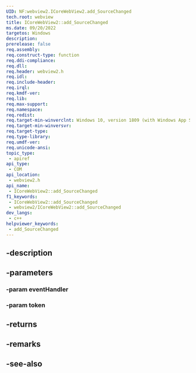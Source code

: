 ```yaml
---
UID: NF:webview2.ICoreWebView2.add_SourceChanged
tech.root: webview
title: ICoreWebView2::add_SourceChanged
ms.date: 09/20/2022
targetos: Windows
description: 
prerelease: false
req.assembly: 
req.construct-type: function
req.ddi-compliance: 
req.dll: 
req.header: webview2.h
req.idl: 
req.include-header: 
req.irql: 
req.kmdf-ver: 
req.lib: 
req.max-support: 
req.namespace: 
req.redist: 
req.target-min-winverclnt: Windows 10, version 1809 (with Windows App SDK 1.1 or later)
req.target-min-winversvr: 
req.target-type: 
req.type-library: 
req.umdf-ver: 
req.unicode-ansi: 
topic_type:
 - apiref
api_type:
 - COM
api_location:
 - webview2.h
api_name:
 - ICoreWebView2::add_SourceChanged
f1_keywords:
 - ICoreWebView2::add_SourceChanged
 - webview2/ICoreWebView2::add_SourceChanged
dev_langs:
 - c++
helpviewer_keywords:
 - add_SourceChanged
---
```


## -description

## -parameters

### -param eventHandler

### -param token

## -returns

## -remarks

## -see-also

